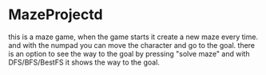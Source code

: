 # MazeProjectd
this is a maze game, when the game starts it create a new maze every time.
and with the numpad you can move the character and go to the goal.
there is an option to see the way to the goal by pressing "solve maze"
and with DFS/BFS/BestFS it shows the way to the goal.
